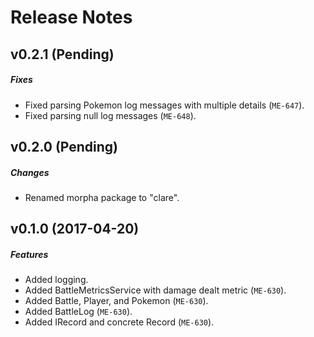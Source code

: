 # Release Notes

## v0.2.1 (Pending)
##### Fixes
- Fixed parsing Pokemon log messages with multiple details (`ME-647`).
- Fixed parsing null log messages (`ME-648`).

## v0.2.0 (Pending)
##### Changes
- Renamed morpha package to "clare".

## v0.1.0 (2017-04-20)
##### Features
- Added logging.
- Added BattleMetricsService with damage dealt metric (`ME-630`).
- Added Battle, Player, and Pokemon (`ME-630`).
- Added BattleLog (`ME-630`).
- Added IRecord and concrete Record (`ME-630`).
